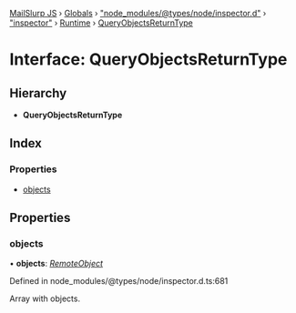 [MailSlurp JS](../README.md) › [Globals](../globals.md) › ["node_modules/@types/node/inspector.d"](../modules/_node_modules__types_node_inspector_d_.md) › ["inspector"](../modules/_node_modules__types_node_inspector_d_._inspector_.md) › [Runtime](../modules/_node_modules__types_node_inspector_d_._inspector_.runtime.md) › [QueryObjectsReturnType](_node_modules__types_node_inspector_d_._inspector_.runtime.queryobjectsreturntype.md)

# Interface: QueryObjectsReturnType

## Hierarchy

* **QueryObjectsReturnType**

## Index

### Properties

* [objects](_node_modules__types_node_inspector_d_._inspector_.runtime.queryobjectsreturntype.md#objects)

## Properties

###  objects

• **objects**: *[RemoteObject](_node_modules__types_node_inspector_d_._inspector_.runtime.remoteobject.md)*

Defined in node_modules/@types/node/inspector.d.ts:681

Array with objects.
